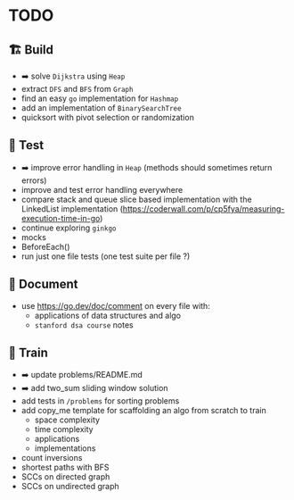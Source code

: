 # TODO

## 🏗️ Build
- ➡️ solve `Dijkstra` using `Heap`
- extract `DFS` and `BFS` from `Graph`
- find an easy `go` implementation for `Hashmap`
- add an implementation of `BinarySearchTree`
- quicksort with pivot selection or randomization

## 🧪 Test
- ➡️ improve error handling in `Heap` (methods should sometimes return errors)
- improve and test error handling everywhere
- compare stack and queue slice based implementation with the LinkedList implementation (https://coderwall.com/p/cp5fya/measuring-execution-time-in-go)
- continue exploring `ginkgo`
- mocks
- BeforeEach()
- run just one file tests (one test suite per file ?)

## 📔 Document
- use https://go.dev/doc/comment on every file with:
  - applications of data structures and algo
  - `stanford dsa course` notes

## 🧗 Train
- ➡️ update problems/README.md
- ➡️ add two_sum sliding window solution
- add tests in `/problems` for sorting problems
- add copy_me template for scaffolding an algo from scratch to train
    - space complexity
    - time complexity
    - applications
    - implementations
- count inversions
- shortest paths with BFS
- SCCs on directed graph
- SCCs on undirected graph